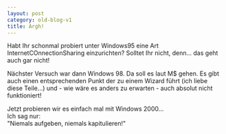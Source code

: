 ```yaml
---
layout: post
category: old-blog-v1
title: Argh!
---
```


Habt Ihr schonmal probiert unter Windows95 eine Art InternetCOnnectionSharing einzurichten? Solltet Ihr nicht, denn... das geht auch gar nicht!

Nächster Versuch war dann Windows 98. Da soll es laut M$ gehen. Es gibt auch einen entsprechenden Punkt der zu einem Wizard führt (ich liebe diese Teile...) und - wie wäre es anders zu erwarten - auch absolut nicht funktioniert!

Jetzt probieren wir es einfach mal mit Windows 2000...  
Ich sag nur:  
"Niemals aufgeben, niemals kapitulieren!"
